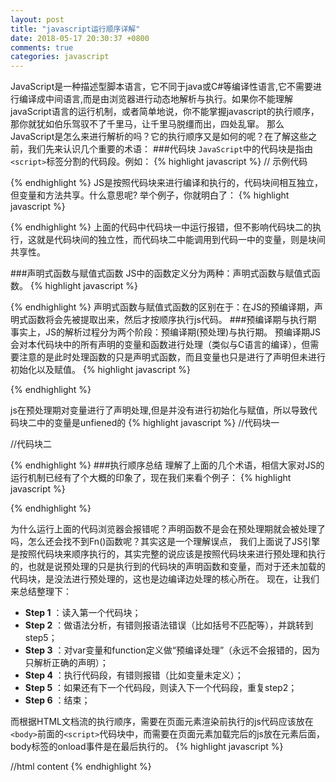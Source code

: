 ```yaml
---
layout: post
title: "javascript运行顺序详解"
date: 2018-05-17 20:30:37 +0800
comments: true
categories: javascript
---
```

JavaScript是一种描述型脚本语言，它不同于java或C#等编译性语言,它不需要进行编译成中间语言,而是由浏览器进行动态地解析与执行。如果你不能理解javaScript语言的运行机制，或者简单地说，你不能掌握javascript的执行顺序，那你就犹如伯乐驾驭不了千里马，让千里马脱缰而出，四处乱窜。
那么JavaScript是怎么来进行解析的吗？它的执行顺序又是如何的呢？在了解这些之前，我们先来认识几个重要的术语：
###代码块
`JavaScript`中的代码块是指由`<script>`标签分割的代码段。例如：
{% highlight javascript %}
// 示例代码
<script type="text/javascript">
      alert("这是代码块一");
</script>

<script type="text/javascript">
      alert("这是代码块二");
</script>
{% endhighlight %}
JS是按照代码块来进行编译和执行的，代码块间相互独立，但变量和方法共享。什么意思呢? 举个例子，你就明白了：
{% highlight javascript %}
<script type="text/javascript">
    alert(str);   //因为没有定义str，所以浏览器会出错，下面的不能运行
    alert("我是代码块一");  //没有运行到这里
    var test = "我是代码块一变量";
</script>

<script type="text/javascript">
    alert("我是代码块二");  //这里有运行到
    alert(test);  //弹出"我是代码块一变量"
</script>
{% endhighlight %}
上面的代码中代码块一中运行报错，但不影响代码块二的执行，这就是代码块间的独立性，而代码块二中能调用到代码一中的变量，则是块间共享性。
<!--more-->
###声明式函数与赋值式函数
JS中的函数定义分为两种：声明式函数与赋值式函数。
{% highlight javascript %}
<script type="text/javascript">
    function Fn(){
      //声明式函数
    }
    var Fn = function{
      //赋值式函数
    }
</script>
{% endhighlight %}
声明式函数与赋值式函数的区别在于：在JS的预编译期，声明式函数将会先被提取出来，然后才按顺序执行js代码。
###预编译期与执行期
事实上，JS的解析过程分为两个阶段：预编译期(预处理)与执行期。
预编译期JS会对本代码块中的所有声明的变量和函数进行处理（类似与C语言的编译），但需要注意的是此时处理函数的只是声明式函数，而且变量也只是进行了声明但未进行初始化以及赋值。
{% highlight javascript %}
<script type="text/javascript">
    Fn();  //执行结果："执行了函数2",同名函数后者会覆盖前者
      function Fn(){ //函数1
      alert("执行了函数1");
    }

    function Fn(){  //函数2
      alert("执行了函数2");
    }
</script>

<script type="text/javascript">
      Fn();  //执行了声明式函数,在预编译期声明函数及被处理了，所以即使Fn()调用函数放在声明函数前也能执行。
      function Fn(){
         //声明式函数
         alert("执行了声明式函数");
      }

      var Fn = function(){
         //赋值式函数
         alert("执行了赋值式函数");
      }
</script>
{% endhighlight %}

js在预处理期对变量进行了声明处理,但是并没有进行初始化与赋值，所以导致代码块二中的变量是unfiened的
{% highlight javascript %}
//代码块一
<script type="text/javascript">
      alert(str);//浏览器报错,但并没有弹出信息窗
</script>

//代码块二
<script type="text/javascript">
      alert(str); //弹窗"undefined"
      var str = "aaa";
</script>
{% endhighlight %}
###执行顺序总结
理解了上面的几个术语，相信大家对JS的运行机制已经有了个大概的印象了，现在我们来看个例子：
{% highlight javascript %}
<script type="text/javascript">
      Fn();  //浏览器报错:"undefined"
</script>

<script type="text/javascript">
      function Fn(){
          alert("执行了函数1");
      }
</script>
{% endhighlight %}

为什么运行上面的代码浏览器会报错呢？声明函数不是会在预处理期就会被处理了吗，怎么还会找不到Fn()函数呢？其实这是一个理解误点，
我们上面说了JS引擎是按照代码块来顺序执行的，其实完整的说应该是按照代码块来进行预处理和执行的，也就是说预处理的只是执行到的代码块的声明函数和变量，而对于还未加载的代码块，是没法进行预处理的，这也是边编译边处理的核心所在。
现在，让我们来总结整理下：

- **Step 1** ：读入第一个代码块；
- **Step 2** ：做语法分析，有错则报语法错误（比如括号不匹配等），并跳转到step5；
- **Step 3** ：对var变量和function定义做“预编译处理”（永远不会报错的，因为只解析正确的声明）；
- **Step 4** ：执行代码段，有错则报错（比如变量未定义）；
- **Step 5** ：如果还有下一个代码段，则读入下一个代码段，重复step2；
- **Step 6** ：结束；

而根据HTML文档流的执行顺序，需要在页面元素渲染前执行的js代码应该放在`<body>`前面的`<script>`代码块中，而需要在页面元素加载完后的js放在</body>元素后面，body标签的onload事件是在最后执行的。
{% highlight javascript %}
<script type="text/javascript">
    alert("first");
    function Fn(){
        alert("third");
    }
</script>
<body onload="Fn()">
    //html content
</body>
<script type="text/javascript">
    alert("second");
</script>
{% endhighlight %}
